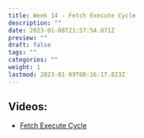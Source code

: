 ```yaml
---
title: Week 14 - Fetch Execute Cycle
description: ""
date: 2023-01-08T21:57:54.871Z
preview: ""
draft: false
tags: ""
categories: ""
weight: 1
lastmod: 2023-01-09T00:16:17.823Z
---
```


## Videos:

- [Fetch Execute Cycle](https://youtu.be/XyQsLCAgJsc)

